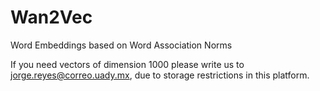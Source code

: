 # Wan2Vec
Word Embeddings based on Word Association Norms

If you need vectors of dimension 1000 please write us to jorge.reyes@correo.uady.mx, due to storage restrictions in this platform. 
